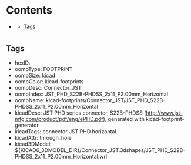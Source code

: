 



Contents
========

* [](#)
	* [Tags](#tags)

# 

## Tags

- hexID: 
- oompType: FOOTPRINT
- oompSize: kicad
- oompColor: kicad-footprints
- oompDesc: Connector_JST
- oompIndex: JST_PHD_S22B-PHDSS_2x11_P2.00mm_Horizontal
- oompName: kicad-footprints/Connector_JST/JST_PHD_S22B-PHDSS_2x11_P2.00mm_Horizontal
- kicadDesc: JST PHD series connector, S22B-PHDSS (http://www.jst-mfg.com/product/pdf/eng/ePHD.pdf), generated with kicad-footprint-generator
- kicadTags: connector JST PHD horizontal
- kicadAttr: through_hole
- kicad3DModel: ${KICAD6_3DMODEL_DIR}/Connector_JST.3dshapes/JST_PHD_S22B-PHDSS_2x11_P2.00mm_Horizontal.wrl
